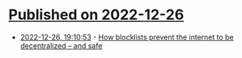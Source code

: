 # [Published on 2022-12-26](index.md)

* [2022-12-26, 19:10:53](https://lobste.rs/s/dxn7i0/how_blocklists_prevent_internet_be) - [How blocklists prevent the internet to be decentralized – and safe](https://blog.codeberg.org/how-blocklists-prevent-the-internet-to-be-decentralized-and-safe.html)
